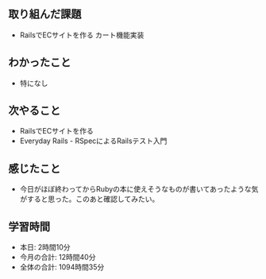 ## 取り組んだ課題
- RailsでECサイトを作る カート機能実装
## わかったこと
- 特になし
## 次やること
- RailsでECサイトを作る
- Everyday Rails - RSpecによるRailsテスト入門
## 感じたこと
- 今日がほぼ終わってからRubyの本に使えそうなものが書いてあったような気がすると思った。このあと確認してみたい。
## 学習時間
- 本日: 2時間10分
- 今月の合計: 12時間40分
- 全体の合計: 1094時間35分
